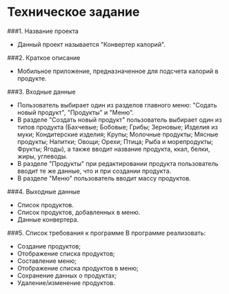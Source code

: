 Техническое задание
==========
###1. Название проекта
* Данный проект называется "Конвертер калорий".

###2. Краткое описание
* Мобильное приложение, предназначенное для подсчета калорий в продукте.

###3. Входные данные
* Пользователь выбирает один из разделов главного меню: "Содать новый продукт", "Продукты" и "Меню".
* В разделе "Создать новый продукт" пользователь выбирает один из типов продукта (Бахчевые; Бобовые; Грибы; Зерновые; Изделия из муки; Кондитерские изделия; Крупы; Молочные продукты; Мясные продукты; Напитки; Овощи; Орехи; Птица; Рыба и морепродукты; Фрукты; Ягоды), а также вводит название продукта, ккал, белки, жиры, углеводы.
* В разделе "Продукты" при редактировании продукта пользователь вводит те же данные, что и при создании продукта.
* В разделе "Меню" пользователь вводит массу продуктов.

###4. Выходные данные
* Список продуктов.
* Список продуктов, добавленных в меню.
* Данные конвертера.

###5. Список требования к программе
В программе реализовать:
* Создание продуктов;
* Отображение списка продуктов;
* Составление меню;
* Отображение списка продуктов в меню;
* Сохранение данных о продуктах;
* Удаление/изменение продуктов.
